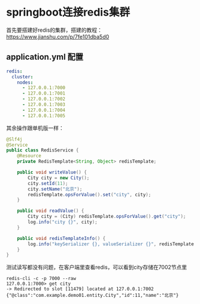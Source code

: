 # springboot连接redis集群

首先要搭建好redis的集群，搭建的教程：<https://www.jianshu.com/p/7fe101dba5d0>

## application.yml 配置

``` yml
redis:
  cluster:
    nodes:
      - 127.0.0.1:7000
      - 127.0.0.1:7001
      - 127.0.0.1:7002
      - 127.0.0.1:7003
      - 127.0.0.1:7004
      - 127.0.0.1:7005
```

其余操作跟单机版一样：  

``` java
@Slf4j
@Service
public class RedisService {
    @Resource
    private RedisTemplate<String, Object> redisTemplate;

    public void writeValue() {
        City city = new City();
        city.setId(11);
        city.setName("北京");
        redisTemplate.opsForValue().set("city", city);
    }

    public void readValue() {
        City city = (City) redisTemplate.opsForValue().get("city");
        log.info("city {}", city);
    }

    public void redisTemplateInfo() {
        log.info("keySerializer {}, valueSerializer {}", redisTemplate.getKeySerializer(), redisTemplate.getValueSerializer());
    }
}
```

测试读写都没有问题，在客户端里查看redis，可以看到city存储在7002节点里

``` linux
redis-cli -c -p 7000 --raw
127.0.0.1:7000> get city
-> Redirected to slot [11479] located at 127.0.0.1:7002
{"@class":"com.example.demo01.entity.City","id":11,"name":"北京"}
```
